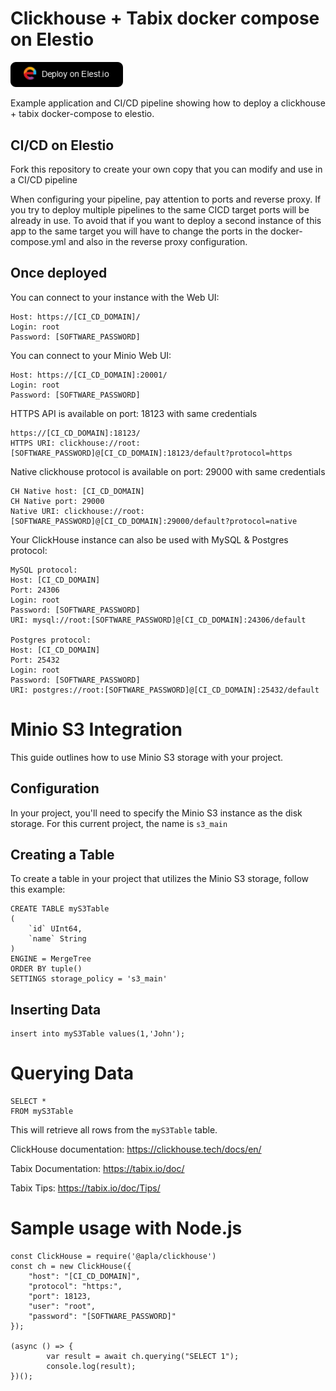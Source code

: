 # Clickhouse + Tabix docker compose on Elestio

<a href="https://dash.elest.io/deploy?source=cicd&social=dockerCompose&url=https://github.com/elestio-examples/clickhouse"><img src="deploy-on-elestio.png" alt="Deploy on Elest.io" width="180px" /></a>

Example application and CI/CD pipeline showing how to deploy a clickhouse + tabix docker-compose to elestio.

## CI/CD on Elestio

Fork this repository to create your own copy that you can modify and use in a CI/CD pipeline

When configuring your pipeline, pay attention to ports and reverse proxy. If you try to deploy multiple pipelines to the same CICD target ports will be already in use. To avoid that if you want to deploy a second instance of this app to the same target you will have to change the ports in the docker-compose.yml and also in the reverse proxy configuration.

## Once deployed

You can connect to your instance with the Web UI:

    Host: https://[CI_CD_DOMAIN]/
    Login: root
    Password: [SOFTWARE_PASSWORD]

You can connect to your Minio Web UI:

    Host: https://[CI_CD_DOMAIN]:20001/
    Login: root
    Password: [SOFTWARE_PASSWORD]

HTTPS API is available on port: 18123 with same credentials

    https://[CI_CD_DOMAIN]:18123/
    HTTPS URI: clickhouse://root:[SOFTWARE_PASSWORD]@[CI_CD_DOMAIN]:18123/default?protocol=https

Native clickhouse protocol is available on port: 29000 with same credentials

    CH Native host: [CI_CD_DOMAIN]
    CH Native port: 29000
    Native URI: clickhouse://root:[SOFTWARE_PASSWORD]@[CI_CD_DOMAIN]:29000/default?protocol=native

Your ClickHouse instance can also be used with MySQL & Postgres protocol:

    MySQL protocol:
    Host: [CI_CD_DOMAIN]
    Port: 24306
    Login: root
    Password: [SOFTWARE_PASSWORD]
    URI: mysql://root:[SOFTWARE_PASSWORD]@[CI_CD_DOMAIN]:24306/default

    Postgres protocol:
    Host: [CI_CD_DOMAIN]
    Port: 25432
    Login: root
    Password: [SOFTWARE_PASSWORD]
    URI: postgres://root:[SOFTWARE_PASSWORD]@[CI_CD_DOMAIN]:25432/default

# Minio S3 Integration

This guide outlines how to use Minio S3 storage with your project.

## Configuration

In your project, you'll need to specify the Minio S3 instance as the disk storage.
For this current project, the name is `s3_main`

## Creating a Table

To create a table in your project that utilizes the Minio S3 storage, follow this example:

    CREATE TABLE myS3Table
    (
        `id` UInt64,
        `name` String
    )
    ENGINE = MergeTree
    ORDER BY tuple()
    SETTINGS storage_policy = 's3_main'

## Inserting Data

    insert into myS3Table values(1,'John');

# Querying Data

    SELECT *
    FROM myS3Table

This will retrieve all rows from the `myS3Table` table.

ClickHouse documentation: https://clickhouse.tech/docs/en/

Tabix Documentation: https://tabix.io/doc/

Tabix Tips: https://tabix.io/doc/Tips/

# Sample usage with Node.js

    const ClickHouse = require('@apla/clickhouse')
    const ch = new ClickHouse({
        "host": "[CI_CD_DOMAIN]",
        "protocol": "https:",
        "port": 18123,
        "user": "root",
        "password": "[SOFTWARE_PASSWORD]"
    });

    (async () => {
            var result = await ch.querying("SELECT 1");
            console.log(result);
    })();
